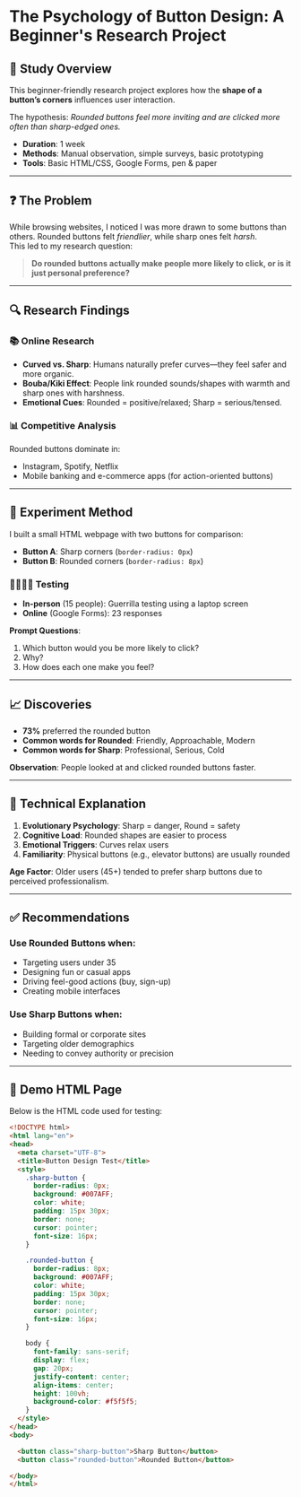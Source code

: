 # The Psychology of Button Design: A Beginner's Research Project

## 📘 Study Overview

This beginner-friendly research project explores how the **shape of a button’s corners** influences user interaction. 

The hypothesis: *Rounded buttons feel more inviting and are clicked more often than sharp-edged ones.*

- **Duration**: 1 week
- **Methods**: Manual observation, simple surveys, basic prototyping  
- **Tools**: Basic HTML/CSS, Google Forms, pen & paper

---

## ❓ The Problem

While browsing websites, I noticed I was more drawn to some buttons than others. Rounded buttons felt *friendlier*, while sharp ones felt *harsh*.  
This led to my research question:

> **Do rounded buttons actually make people more likely to click, or is it just personal preference?**

---

## 🔍 Research Findings

### 📚 Online Research

- **Curved vs. Sharp**: Humans naturally prefer curves—they feel safer and more organic.
- **Bouba/Kiki Effect**: People link rounded sounds/shapes with warmth and sharp ones with harshness.
- **Emotional Cues**: Rounded = positive/relaxed; Sharp = serious/tensed.

### 📊 Competitive Analysis

Rounded buttons dominate in:
- Instagram, Spotify, Netflix
- Mobile banking and e-commerce apps (for action-oriented buttons)

---

## 🧪 Experiment Method

I built a small HTML webpage with two buttons for comparison:

- **Button A**: Sharp corners (`border-radius: 0px`)
- **Button B**: Rounded corners (`border-radius: 8px`)

### 👨‍👩‍👧‍👦 Testing

- **In-person** (15 people): Guerrilla testing using a laptop screen  
- **Online** (Google Forms): 23 responses

**Prompt Questions**:
1. Which button would you be more likely to click?
2. Why?
3. How does each one make you feel?

---

## 📈 Discoveries

- **73%** preferred the rounded button  
- **Common words for Rounded**: Friendly, Approachable, Modern  
- **Common words for Sharp**: Professional, Serious, Cold  

**Observation**: People looked at and clicked rounded buttons faster.

---

## 🧠 Technical Explanation

1. **Evolutionary Psychology**: Sharp = danger, Round = safety
2. **Cognitive Load**: Rounded shapes are easier to process
3. **Emotional Triggers**: Curves relax users
4. **Familiarity**: Physical buttons (e.g., elevator buttons) are usually rounded

**Age Factor**: Older users (45+) tended to prefer sharp buttons due to perceived professionalism.

---

## ✅ Recommendations

### Use **Rounded Buttons** when:
- Targeting users under 35
- Designing fun or casual apps
- Driving feel-good actions (buy, sign-up)
- Creating mobile interfaces

### Use **Sharp Buttons** when:
- Building formal or corporate sites
- Targeting older demographics
- Needing to convey authority or precision

---

## 🧾 Demo HTML Page

Below is the HTML code used for testing:

```html
<!DOCTYPE html>
<html lang="en">
<head>
  <meta charset="UTF-8">
  <title>Button Design Test</title>
  <style>
    .sharp-button {
      border-radius: 0px;
      background: #007AFF;
      color: white;
      padding: 15px 30px;
      border: none;
      cursor: pointer;
      font-size: 16px;
    }

    .rounded-button {
      border-radius: 8px;
      background: #007AFF;
      color: white;
      padding: 15px 30px;
      border: none;
      cursor: pointer;
      font-size: 16px;
    }

    body {
      font-family: sans-serif;
      display: flex;
      gap: 20px;
      justify-content: center;
      align-items: center;
      height: 100vh;
      background-color: #f5f5f5;
    }
  </style>
</head>
<body>

  <button class="sharp-button">Sharp Button</button>
  <button class="rounded-button">Rounded Button</button>

</body>
</html>
